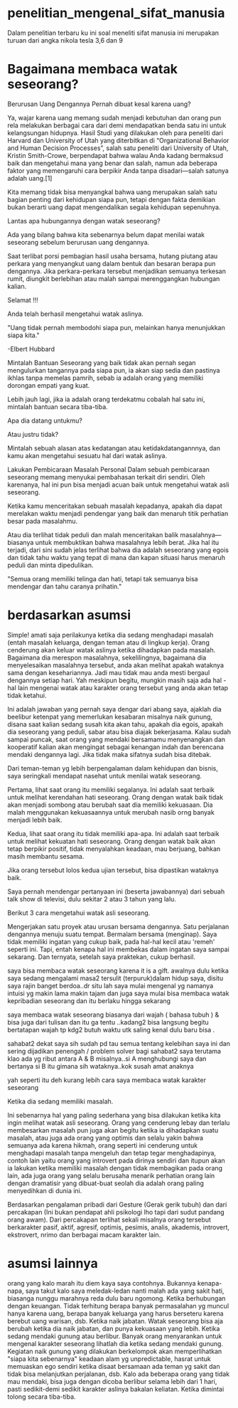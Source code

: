 # penelitian_mengenal_sifat_manusia
Dalam penelitian terbaru ku ini  soal meneliti sifat manusia ini merupakan turuan dari angka nikola tesla 3,6 dan 9 

# Bagaimana membaca watak seseorang?
Berurusan Uang Dengannya
Pernah dibuat kesal karena uang?

Ya, wajar karena uang memang sudah menjadi kebutuhan dan orang pun rela melakukan berbagai cara dari demi mendapatkan benda satu ini untuk kelangsungan hidupnya.
Hasil Studi yang dilakukan oleh para peneliti dari Harvard dan University of Utah yang diterbitkan di “Organizational Behavior and Human Decision Processes”, salah satu peneliti dari University of Utah, Kristin Smith-Crowe, berpendapat bahwa walau Anda kadang bermaksud baik dan mengetahui mana yang benar dan salah, namun ada beberapa faktor yang memengaruhi cara berpikir Anda tanpa disadari—salah satunya adalah uang.[1]

Kita memang tidak bisa menyangkal bahwa uang merupakan salah satu bagian penting dari kehidupan siapa pun, tetapi dengan fakta demikian bukan berarti uang dapat mengendalikan segala kehidupan sepenuhnya.

Lantas apa hubungannya dengan watak seseorang?

Ada yang bilang bahwa kita sebenarnya belum dapat menilai watak seseorang sebelum berurusan uang dengannya.

Saat terlibat porsi pembagian hasil usaha bersama, hutang piutang atau perkara yang menyangkut uang dalam bentuk dan besaran berapa pun dengannya. Jika perkara-perkara tersebut menjadikan semuanya terkesan rumit, diungkit berlebihan atau malah sampai merenggangkan hubungan kalian.

Selamat !!!

Anda telah berhasil mengetahui watak aslinya.

"Uang tidak pernah membodohi siapa pun, melainkan hanya menunjukkan siapa kita."

-Elbert Hubbard

Mintalah Bantuan
Seseorang yang baik tidak akan pernah segan mengulurkan tangannya pada siapa pun, ia akan siap sedia dan pastinya ikhlas tanpa memelas pamrih, sebab ia adalah orang yang memiliki dorongan empati yang kuat.

Lebih jauh lagi, jika ia adalah orang terdekatmu cobalah hal satu ini, mintalah bantuan secara tiba-tiba.

Apa dia datang untukmu?

Atau justru tidak?

Mintalah sebuah alasan atas kedatangan atau ketidakdatangannnya, dan kamu akan mengetahui sesuatu hal dari watak aslinya.

Lakukan Pembicaraan Masalah Personal
Dalam sebuah pembicaraan seseorang memang menyukai pembahasan terkait diri sendiri. Oleh karenanya, hal ini pun bisa menjadi acuan baik untuk mengetahui watak asli seseorang.

Ketika kamu menceritakan sebuah masalah kepadanya, apakah dia dapat merelakan waktu menjadi pendengar yang baik dan menaruh titik perhatian besar pada masalahmu.

Atau dia terlihat tidak peduli dan malah menceritakan balik masalahnya—biasanya untuk membuktikan bahwa masalahnya lebih berat. Jika hal itu terjadi, dari sini sudah jelas terlihat bahwa dia adalah seseorang yang egois dan tidak tahu waktu yang tepat di mana dan kapan situasi harus menaruh peduli dan minta dipedulikan.

"Semua orang memiliki telinga dan hati, tetapi tak semuanya bisa mendengar dan tahu caranya prihatin."

# berdasarkan asumsi
Simple! amati saja perilakunya ketika dia sedang menghadapi masalah (entah masalah keluarga, dengan teman atau di lingkup kerja). Orang cenderung akan keluar watak aslinya ketika dihadapkan pada masalah. Bagaimana dia merespon masalahnya, sekelilingnya, bagaimana dia menyelesaikan masalahnya tersebut, anda akan melihat apakah wataknya sama dengan kesehariannya. Jadi mau tidak mau anda mesti bergaul dengannya setiap hari. Yah meskipun begitu, mungkin masih saja ada hal - hal lain mengenai watak atau karakter orang tersebut yang anda akan tetap tidak ketahui.

Ini adalah jawaban yang pernah saya dengar dari abang saya, ajaklah dia beelibur ketenpat yang memerlukan kesabaran misalnya naik gunung, disana saat kalian sedang susah kita akan tahu, apakah dia egois, apakah dia seseorang yang peduli, sabar atau bisa diajak bekerjasama. Kalau sudah sampai puncak, saat orang yang mendaki bersamamu menyenangkan dan kooperatif kalian akan mengingat sebagai kenangan indah dan berencana mendaki dengannya lagi. Jika tidak maka sifatnya sudah bisa ditebak.

Dari teman-teman yg lebih berpengalaman dalam kehidupan dan bisnis, saya seringkali mendapat nasehat untuk menilai watak seseorang.

Pertama, lihat saat orang itu memiliki segalanya. Ini adalah saat terbaik untuk melihat kerendahan hati seseorang. Orang dengan watak baik tidak akan menjadi sombong atau berubah saat dia memiliki kekuasaan. Dia malah menggunakan kekuasaannya untuk merubah nasib orng banyak menjadi lebih baik.

Kedua, lihat saat orang itu tidak memiliki apa-apa. Ini adalah saat terbaik untuk melihat kekuatan hati seseorang. Orang dengan watak baik akan tetap berpikir positif, tidak menyalahkan keadaan, mau berjuang, bahkan masih membantu sesama.

Jika orang tersebut lolos kedua ujian tersebut, bisa dipastikan wataknya baik.


Saya pernah mendengar pertanyaan ini (beserta jawabannya) dari sebuah talk show di televisi, dulu sekitar 2 atau 3 tahun yang lalu.

Berikut 3 cara mengetahui watak asli seseorang.

Mengerjakan satu proyek atau urusan bersama dengannya.
Satu perjalanan dengannya menuju suatu tempat.
Bermalam bersama (menginap).
Saya tidak memiliki ingatan yang cukup baik, pada hal-hal kecil atau 'remeh' seperti ini. Tapi, entah kenapa hal ini membekas dalam ingatan saya sampai sekarang. Dan ternyata, setelah saya praktekan, cukup berhasil.


saya bisa membaca watak seseorang karena it is a gift.
awalnya dulu ketika saya sedang mengalami masa2 tersulit (terpuruk)dalam hidup saya, disitu saya rajin banget berdoa..dr situ lah saya mulai mengenal yg namanya intuisi yg makin lama makin tajam dan juga saya mulai bisa membaca watak kepribadian seseorang dan itu berlaku hingga sekarang

saya membaca watak seseorang biasanya dari wajah ( bahasa tubuh ) & bisa juga dari tulisan dan itu ga tentu ..kadang2 bisa langsung begitu bertatapan wajah tp kdg2 butuh waktu utk saling kenal dulu baru bisa .

sahabat2 dekat saya sih sudah pd tau semua tentang kelebihan saya ini dan sering dijadikan penengah / problem solver bagi sahabat2 saya terutama klao ada yg ribut antara A & B misalnya..si A menghubungi saya dan bertanya si B itu gimana sih wataknya..kok susah amat anaknya

yah seperti itu deh kurang lebih cara saya membaca watak karakter seseorang

Ketika dia sedang memiliki masalah.

Ini sebenarnya hal yang paling sederhana yang bisa dilakukan ketika kita ingin melihat watak asli seseorang. Orang yang cenderung lebay dan terlalu membesarkan masalah pun juga akan begitu ketika ia dihadapkan suatu masalah, atau juga ada orang yang optimis dan selalu yakin bahwa semuanya ada karena hikmah, orang seperti ini cenderung untuk menghadapi masalah tanpa mengeluh dan tetap tegar menghadapinya, contoh lain yaitu orang yang introvert pada dirinya sendiri dan itupun akan ia lakukan ketika memiliki masalah dengan tidak membagikan pada orang lain, ada juga orang yang selalu berusaha menarik perhatian orang lain dengan dramatisir yang dibuat-buat seolah dia adalah orang paling menyedihkan di dunia ini.


Berdasarkan pengalaman pribadi dari Gesture (Gerak gerik tubuh) dan dari percakapan (Ini bukan pendapat ahli psikologi lho tapi dari sudut pandang orang awam). Dari percakapan terlihat sekali misalnya orang tersebut berkarakter pasif, aktif, agresif, optimis, pesimis, analis, akademis, introvert, ekstrovert, nrimo dan berbagai macam karakter lain.


# asumsi lainnya 
orang yang kalo marah itu diem kaya saya contohnya. Bukannya kenapa-napa, saya takut kalo saya meledak-ledan nanti malah ada yang sakit hati, biasanga nunggu marahnya reda dulu baru ngomong.
Ketika berhubungan dengan keuangan. Tidak terhitung berapa banyak permasalahan yg muncul hanya karena uang, berapa banyak keluarga yang harus berseteru karena berebut uang warisan, dsb.
Ketika naik jabatan. Watak seseorang bisa aja berubah ketika dia naik jabatan, dan punya kekuasaan yang lebih.
Ketika sedang mendaki gunung atau berlibur. Banyak orang menyarankan untuk mengenal karakter seseorang lihatlah dia ketika sedang mendaki gunung. Kegiatan naik gunung yang dilakukan berkelompok akan memperlihatkan "siapa kita sebenarnya" keadaan alam yg unpredictable, hasrat untuk memuaskan ego sendiri ketika disaat bersamaan ada teman yg sakit dan tidak bisa melanjutkan perjalanan, dsb. Kalo ada beberapa orang yang tidak mau mendaki, bisa juga dengan dicoba berlibur selama lebih dari 1 hari, pasti sedikit-demi sedikit karakter aslinya bakalan keliatan.
Ketika dimintai tolong secara tiba-tiba.

